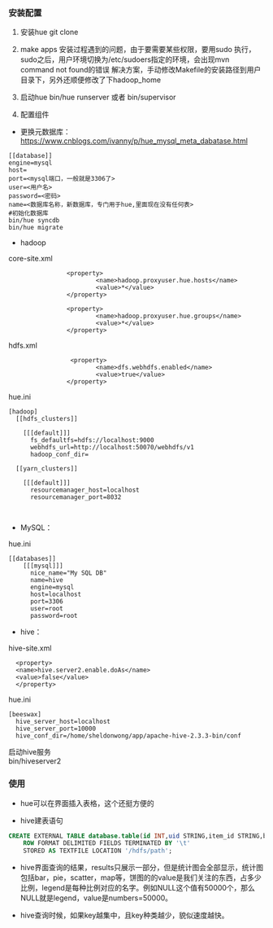 
### 安装配置
1. 安装hue
git clone

2. make apps
安装过程遇到的问题，由于要需要某些权限，要用sudo 执行，sudo之后，用户环境切换为/etc/sudoers指定的环境，会出现mvn command not found的错误
解决方案，手动修改Makefile的安装路径到用户目录下，另外还顺便修改了下hadoop_home

3. 启动hue bin/hue runserver 或者 bin/supervisor

4. 配置组件

- 更换元数据库：https://www.cnblogs.com/ivanny/p/hue_mysql_meta_dabatase.html
```
[[database]]
engine=mysql
host=
port=<mysql端口，一般就是3306了>
user=<用户名>
password=<密码>
name=<数据库名称，新数据库，专门用于hue,里面现在没有任何表>
#初始化数据库
bin/hue syncdb
bin/hue migrate
```

- hadoop

core-site.xml
```
                <property>
                        <name>hadoop.proxyuser.hue.hosts</name>
                        <value>*</value>
                </property>

                <property>
                        <name>hadoop.proxyuser.hue.groups</name>
                        <value>*</value>
                </property>

```
hdfs.xml
```
                 <property>
                        <name>dfs.webhdfs.enabled</name>
                        <value>true</value>
                </property>

```

hue.ini
```
[hadoop]
  [[hdfs_clusters]]

    [[[default]]]
      fs_defaultfs=hdfs://localhost:9000
      webhdfs_url=http://localhost:50070/webhdfs/v1
      hadoop_conf_dir=

  [[yarn_clusters]]

    [[[default]]]
      resourcemanager_host=localhost
      resourcemanager_port=8032



```

- MySQL：

hue.ini
```
[[databases]]
    [[[mysql]]]
      nice_name="My SQL DB"
      name=hive
      engine=mysql
      host=localhost
      port=3306
      user=root
      password=root
```

- hive：

hive-site.xml
```
  <property>
  <name>hive.server2.enable.doAs</name>
  <value>false</value>
  </property>
```
hue.ini
```
[beeswax]
  hive_server_host=localhost
  hive_server_port=10000
  hive_conf_dir=/home/sheldonwong/app/apache-hive-2.3.3-bin/conf

```
启动hive服务    
bin/hiveserver2

### 使用
- hue可以在界面插入表格，这个还挺方便的

- hive建表语句
```sql
CREATE EXTERNAL TABLE database.table(id INT,uid STRING,item_id STRING,behavior_type INT,item_category STRING,visit_date DATE,province STRING) COMMENT 'COMMENT' 
	ROW FORMAT DELIMITED FIELDS TERMINATED BY '\t' 
	STORED AS TEXTFILE LOCATION '/hdfs/path';
```
- hive界面查询的结果，results只展示一部分，但是统计图会全部显示，统计图包括bar，pie，scatter，map等，饼图的的value是我们关注的东西，占多少比例，legend是每种比例对应的名字。例如NULL这个值有50000个，那么NULL就是legend，value是numbers=50000。

- hive查询时候，如果key越集中，且key种类越少，貌似速度越快。
